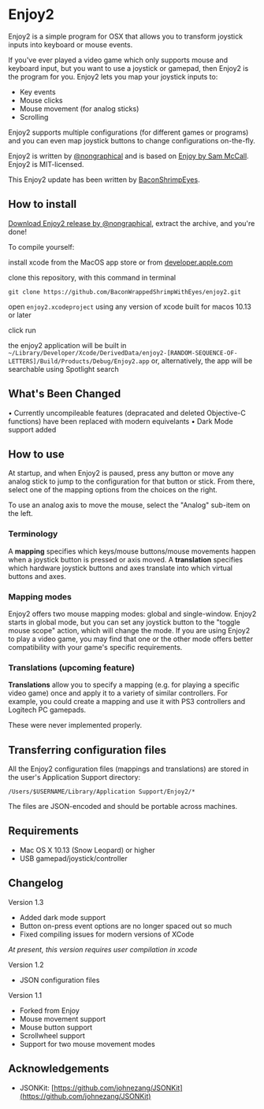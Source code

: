 Enjoy2
======

Enjoy2 is a simple program for OSX that allows you to transform joystick inputs into keyboard or mouse events.

If you've ever played a video game which only supports mouse and keyboard input, but you want to use a joystick or gamepad, then Enjoy2 is the program for you. Enjoy2 lets you map your joystick inputs to:

* Key events
* Mouse clicks
* Mouse movement (for analog sticks)
* Scrolling

Enjoy2 supports multiple configurations (for different games or programs) and you can even map joystick buttons to change configurations on-the-fly.

Enjoy2 is written by [@nongraphical](http://nongraphical.com) and is based on [Enjoy by Sam McCall](https://yukkurigames.com/enjoyable/). Enjoy2 is MIT-licensed.

This Enjoy2 update has been written by [BaconShrimpEyes](http://baconshrimpeyes.com).

## How to install

[Download Enjoy2 release by @nongraphical](http://nongraphical.s3-website-us-east-1.amazonaws.com/releases/Enjoy2.zip), extract the archive, and you're done!

To compile yourself:

install xcode from the MacOS app store or from [developer.apple.com](https://developer.apple.com/xcode/)

clone this repository, with this command in terminal

```
git clone https://github.com/BaconWrappedShrimpWithEyes/enjoy2.git
```

open `enjoy2.xcodeproject` using any version of xcode built for macos 10.13 or later

click run

the enjoy2 application will be built in `~/Library/Developer/Xcode/DerivedData/enjoy2-[RANDOM-SEQUENCE-OF-LETTERS]/Build/Products/Debug/Enjoy2.app` or, alternatively, the app will be searchable using Spotlight search

## What's Been Changed

• Currently uncompileable features (depracated and deleted Objective-C functions) have been replaced with modern equivelants
• Dark Mode support added

## How to use

At startup, and when Enjoy2 is paused, press any button or move any analog stick to jump to the configuration for that button or stick. From there, select one of the mapping options from the choices on the right.

To use an analog axis to move the mouse, select the "Analog" sub-item on the left.

### Terminology

A **mapping** specifies which keys/mouse buttons/mouse movements happen when a joystick button is pressed or axis moved. A **translation** specifies which hardware joystick buttons and axes translate into which virtual buttons and axes.

### Mapping modes

Enjoy2 offers two mouse mapping modes: global and single-window. Enjoy2 starts in global mode, but you can set any joystick button to the "toggle mouse scope" action, which will change the mode. If you are using Enjoy2 to play a video game, you may find that one or the other mode offers better compatibility with your game's specific requirements.

### Translations (upcoming feature)

**Translations** allow you to specify a mapping (e.g. for playing a specific video game) once and apply it to a variety of similar controllers. For example, you could create a mapping and use it with PS3 controllers and Logitech PC gamepads.

These were never implemented properly.

## Transferring configuration files

All the Enjoy2 configuration files (mappings and translations) are stored in the user's Application Support directory:

    /Users/$USERNAME/Library/Application Support/Enjoy2/*

The files are JSON-encoded and should be portable across machines.

## Requirements

* Mac OS X 10.13 (Snow Leopard) or higher
* USB gamepad/joystick/controller

## Changelog

Version 1.3

* Added dark mode support
* Button on-press event options are no longer spaced out so much
* Fixed compiling issues for modern versions of XCode

*At present, this version requires user compilation in xcode*

Version 1.2

* JSON configuration files

Version 1.1

* Forked from Enjoy
* Mouse movement support
* Mouse button support
* Scrollwheel support
* Support for two mouse movement modes

## Acknowledgements

* JSONKit: [https://github.com/johnezang/JSONKit](https://github.com/johnezang/JSONKit)

